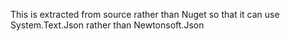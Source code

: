 This is extracted from source rather than Nuget so that it can use System.Text.Json rather than Newtonsoft.Json